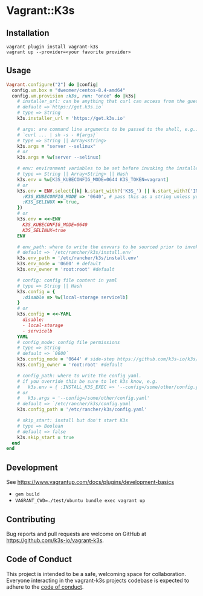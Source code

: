 # Vagrant::K3s

## Installation

```shell
vagrant plugin install vagrant-k3s
vagrant up --provider=<your favorite provider>
```

## Usage

```ruby
Vagrant.configure("2") do |config|
  config.vm.box = "dweomer/centos-8.4-amd64"
  config.vm.provision :k3s, run: "once" do |k3s|
    # installer_url: can be anything that curl can access from the guest
    # default =>`https://get.k3s.io`
    # type => String
    k3s.installer_url = 'https://get.k3s.io'

    # args: are command line arguments to be passed to the shell, e.g.:
    # `curl ... | sh -s - #{args}`
    # type => String || Array<string>
    k3s.args = "server --selinux"
    # or
    k3s.args = %w[server --selinux]

    # env: environment variables to be set before invoking the installer script
    # type => String || Array<String> || Hash
    k3s.env = %w[K3S_KUBECONFIG_MODE=0644 K3S_TOKEN=vagrant]
    # or
    k3s.env = ENV.select{|k| k.start_with?('K3S_') || k.start_with?('INSTALL_K3S_')}.merge({
      :K3S_KUBECONFIG_MODE => '0640', # pass this as a string unless you like weird results in your guest ...
      :K3S_SELINUX => true,
    })
    # or
    k3s.env = <<~ENV
      K3S_KUBECONFIG_MODE=0640
      K3S_SELINUX=true
    ENV

    # env_path: where to write the envvars to be sourced prior to invoking the installer script
    # default => `/etc/rancher/k3s/install.env`
    k3s.env_path = '/etc/rancher/k3s/install.env'
    k3s.env_mode = '0600' # default
    k3s.env_owner = 'root:root' #default

    # config: config file content in yaml
    # type => String || Hash
    k3s.config = {
      :disable => %w[local-storage servicelb]
    }
    # or
    k3s.config = <<~YAML
      disable:
      - local-storage
      - servicelb
    YAML
    # config_mode: config file permissions
    # type => String
    # default => `0600`
    k3s.config_mode = '0644' # side-step https://github.com/k3s-io/k3s/issues/4321
    k3s.config_owner = 'root:root' #default

    # config_path: where to write the config yaml.
    # if you override this be sure to let k3s know, e.g.
    #   k3s.env = { :INSTALL_K3S_EXEC => '--config=/some/other/config.yaml' }
    # or
    #   k3s.args = '--config=/some/other/config.yaml'
    # default => `/etc/rancher/k3s/config.yaml`
    k3s.config_path = '/etc/rancher/k3s/config.yaml'

    # skip_start: install but don't start K3s
    # type => Boolean
    # default => false
    k3s.skip_start = true
  end
end

```
## Development

See https://www.vagrantup.com/docs/plugins/development-basics
- `gem build`
- `VAGRANT_CWD=./test/ubuntu bundle exec vagrant up`

## Contributing

Bug reports and pull requests are welcome on GitHub at https://github.com/k3s-io/vagrant-k3s.

## Code of Conduct

This project is intended to be a safe, welcoming space for collaboration. Everyone interacting in the vagrant-k3s projects codebase is expected to adhere to the [code of conduct](CODE_OF_CONDUCT.md).